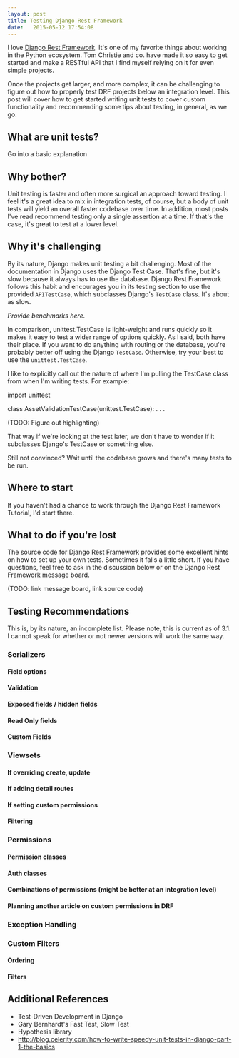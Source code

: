 ```yaml
---
layout: post
title: Testing Django Rest Framework
date:   2015-05-12 17:54:08
---
```


I love [Django Rest Framework](http://www.django-rest-framework.org/). It's
one of my favorite things about working in the Python ecosystem. Tom Christie
and co. have made it so easy to get started and make a RESTful API that I find
myself relying on it for even simple projects. 

Once the projects get larger, and more complex, 
it can be challenging to figure out how to properly test
DRF projects below an integration level. This post will cover how to get started
writing unit tests to cover custom functionality and recommending some tips 
about testing, in general, as we go.

What are unit tests?
--------------------

Go into a basic explanation

Why bother?
-----------

Unit testing is faster and often more surgical an approach toward testing.
I feel it's a great idea to mix in integration tests, of course, but a body of
unit tests will yield an overall faster codebase over time. 
In addition, most posts I've read recommend testing only a single assertion 
at a time. If that's the case, it's great to test at a lower level.

Why it's challenging
--------------------

By its nature, Django makes unit testing a bit challenging. Most of the
documentation in Django uses the Django Test Case. That's fine, but it's slow
because it always has to use the database. Django Rest Framework follows this
habit and encourages you in its testing section to use the provided `APITestCase`,
which subclasses Django's `TestCase` class. It's about as slow.

*Provide benchmarks here.*

In comparison, unittest.TestCase is light-weight and runs quickly so it makes it
easy to test a wider range of options quickly. As I said, both have their place.
If you want to do anything with routing or the database, you're probably
better off using the Django `TestCase`. Otherwise, try your best to use the
`unittest.TestCase`. 

I like to explicitly call out the nature of where I'm
pulling the TestCase class from when I'm writing tests. For example:

import unittest


class AssetValidationTestCase(unittest.TestCase):
    . . .

(TODO: Figure out highlighting)

That way if we're looking at the test later, we don't have to wonder if it 
subclasses Django's TestCase or something else. 

Still not convinced? Wait until the codebase grows and there's many tests to
be run.

Where to start
--------------

If you haven't had a chance to work through the Django Rest Framework Tutorial,
I'd start there.

What to do if you're lost
-------------------------

The source code for Django Rest Framework provides some excellent hints
on how to set up your own tests. Sometimes it falls a little short.
If you have questions, feel free to ask in the discussion below or on the
Django Rest Framework message board.

(TODO: link message board, link source code)


Testing Recommendations
-----------------------

This is, by its nature, an incomplete list.
Please note, this is current as of 3.1. I cannot speak for whether or not newer
versions will work the same way.


### Serializers

#### Field options

#### Validation

#### Exposed fields / hidden fields

#### Read Only fields

#### Custom Fields


### Viewsets

#### If overriding create, update

#### If adding detail routes

#### If setting custom permissions

#### Filtering


### Permissions

#### Permission classes

#### Auth classes

#### Combinations of permissions (might be better at an integration level)

#### Planning another article on custom permissions in DRF


### Exception Handling


### Custom Filters

#### Ordering

#### Filters



Additional References
---------------------

* Test-Driven Development in Django
* Gary Bernhardt's Fast Test, Slow Test
* Hypothesis library
* http://blog.celerity.com/how-to-write-speedy-unit-tests-in-django-part-1-the-basics
